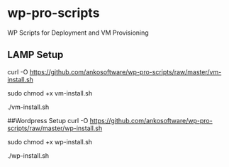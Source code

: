 # wp-pro-scripts
WP Scripts for Deployment and VM Provisioning 

## LAMP Setup

curl -O https://github.com/ankosoftware/wp-pro-scripts/raw/master/vm-install.sh

sudo chmod +x vm-install.sh 

./vm-install.sh 

##Wordpress Setup
curl -O https://github.com/ankosoftware/wp-pro-scripts/raw/master/wp-install.sh

sudo chmod +x wp-install.sh

./wp-install.sh 
